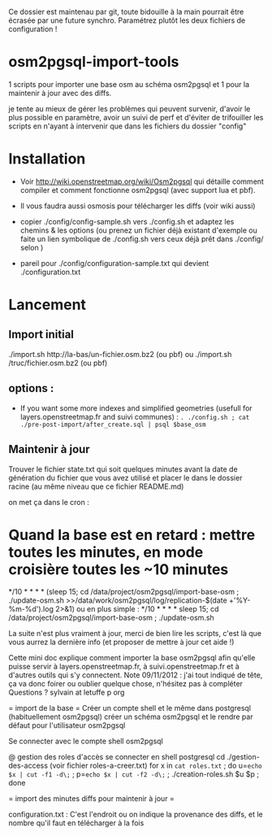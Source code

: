 Ce dossier est maintenau par git, toute bidouille à la main pourrait être écrasée par une future synchro.
Paramétrez plutôt les deux fichiers de configuration !

osm2pgsql-import-tools
======================

1 scripts pour importer une base osm au schéma osm2pgsql
et 1 pour la maintenir à jour avec des diffs.

je tente au mieux de gérer les problèmes qui peuvent survenir, d'avoir le plus possible en paramètre, avoir un suivi de perf et d'éviter de trifouiller les scripts
en n'ayant à intervenir que dans les fichiers du dossier "config"

Installation
============

* Voir http://wiki.openstreetmap.org/wiki/Osm2pgsql qui détaille comment compiler et comment fonctionne osm2pgsql (avec support lua et pbf).

* Il vous faudra aussi osmosis pour télécharger les diffs (voir wiki aussi)

* copier ./config/config-sample.sh vers ./config.sh et adaptez les chemins & les options (ou prenez un fichier déjà existant d'exemple ou faite un lien symbolique de ./config.sh vers ceux déjà prêt dans ./config/ selon )

* pareil pour ./config/configuration-sample.txt qui devient ./configuration.txt

Lancement
=========

Import initial
--------------
./import.sh http://la-bas/un-fichier.osm.bz2 (ou pbf)
ou
./import.sh /truc/fichier.osm.bz2 (ou pbf)

options :
---------
* If you want some more indexes and simplified geometries (usefull for layers.openstreetmap.fr and suivi communes) :
``
. ./config.sh ; cat ./pre-post-import/after_create.sql | psql $base_osm
``

Maintenir à jour
----------------
Trouver le fichier state.txt qui soit quelques minutes avant la date de génération du fichier que vous avez utilisé et placer le 
dans le dossier racine (au même niveau que ce fichier README.md)

on met ça dans le cron :
# Quand la base est en retard : mettre toutes les minutes, en mode croisière toutes les ~10 minutes
*/10 * * * * (sleep 15; cd /data/project/osm2pgsql/import-base-osm ; ./update-osm.sh >>/data/work/osm2pgsql/log/replication-$(date +'\%Y-\%m-\%d').log 2>&1)
ou en plus simple :
*/10 * * * * sleep 15; cd /data/project/osm2pgsql/import-base-osm  ; ./update-osm.sh 




La suite n'est plus vraiment à jour, merci de bien lire les scripts, c'est là que vous aurrez la dernière info (et proposer de mettre à jour cet aide !)

Cette mini doc explique comment importer la base osm2pgsql afin qu'elle
puisse servir à layers.openstreetmap.fr, à suivi.openstreetmap.fr et à
d'autres outils qui s'y connectent.
Note 09/11/2012 : j'ai tout indiqué de tête, ça va donc foirer ou oublier
quelque chose, n'hésitez pas à compléter
Questions ? sylvain at letuffe p org

= import de la base =
Créer un compte shell et le même dans postgresql (habituellement osm2pgsql)
créer un schéma osm2pgsql et le rendre par défaut pour l'utilisateur
osm2pgsql

Se connecter avec le compte shell osm2pgsql


@ gestion des roles d'accès
se connecter en shell postgresql
cd ./gestion-des-access
(voir fichier roles-a-creer.txt)
for x in `cat roles.txt` ; do u=`echo $x | cut -f1 -d\;` ; p=`echo $x | cut -f2 -d\;` ; ./creation-roles.sh $u $p ; done

= import des minutes diffs pour maintenir à jour =

configuration.txt : C'est l'endroit ou on indique la provenance des diffs,
et le nombre qu'il faut en télécharger à la fois


